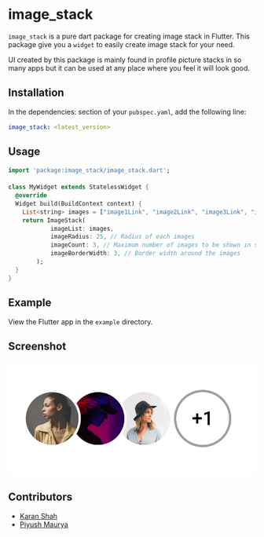 # image_stack

`image_stack` is a pure dart package for creating image stack in Flutter. This package give you a `widget` to easily create image stack for your need.

UI created by this package is mainly found in profile picture stacks in so many apps but it can be used at any place where you feel it will look good.

## Installation

In the dependencies: section of your `pubspec.yaml`, add the following line:

```yaml
image_stack: <latest_version>
```

## Usage

```dart
import 'package:image_stack/image_stack.dart';

class MyWidget extends StatelessWidget {
  @override
  Widget build(BuildContext context) {
    List<string> images = ["image1Link", "image2Link", "image3Link", "image4Link"];
    return ImageStack(
            imageList: images,
            imageRadius: 25, // Radius of each images
            imageCount: 3, // Maximum number of images to be shown in stack
            imageBorderWidth: 3, // Border width around the images
        );
  }
}
```

## Example

View the Flutter app in the `example` directory.

## Screenshot

![Image Stack Screenshot](screenshot.png)

## Contributors

- [Karan Shah](https://github.com/karan413255)
- [Piyush Maurya](https://github.com/piyushmaurya23/)
